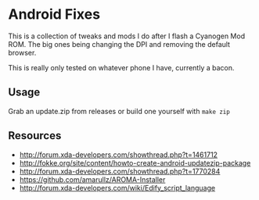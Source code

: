 Android Fixes
=============

This is a collection of tweaks and mods I do after I flash a Cyanogen Mod ROM.
The big ones being changing the DPI and removing the default browser.

This is really only tested on whatever phone I have, currently a bacon.

Usage
-----

Grab an update.zip from releases or build one yourself with `make zip`

Resources
---------
- http://forum.xda-developers.com/showthread.php?t=1461712
- http://fokke.org/site/content/howto-create-android-updatezip-package
- http://forum.xda-developers.com/showthread.php?t=1770284
- https://github.com/amarullz/AROMA-Installer
- http://forum.xda-developers.com/wiki/Edify_script_language
